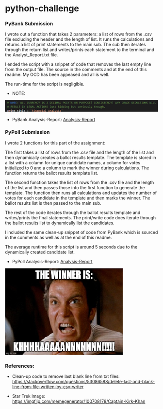 # python-challenge


### PyBank Submission
I wrote out a function that takes 2 parameters: a list of rows from the .csv file excluding the header and the length of list. It runs the calculations and returns a list of print statements to the main sub. The sub then iterates through the return list and writes/prints each statement to the terminal and the Analyst_Report.txt file.

I ended the script with a snippet of code that removes the last empty line from the output file. The source in the comments and at the end of this readme. My OCD has been appeased and all is well.

The run-time for the script is negligible.

- NOTE:

![NOTE](Images/Note.PNG)

- PyBank Analysis-Report:
[Analysis-Report](PyBank/analysis/analysis_report.txt)


### PyPoll Submission
I wrote 2 functions for this part of the assignment:

The first takes a list of rows from the .csv file and the length of the list and then dynamically creates a ballot results template. The template is stored in a list with a column for unique candidate names, a column for votes initialized to 0 and a column to mark the winner during calculations. The function returns the ballot results template list.

The second function takes the list of rows from the .csv file and the length of the list and then passes those into the first function to generate the template. The function then runs all calculations and updates the number of votes for each candidate in the template and then marks the winner. The ballot results list is then passed to the main sub.

The rest of the code iterates through the ballot results template and writes/prints the final statements. The print/write code does iterate through the ballot results list to dynamically list the candidates.

I included the same clean-up snippet of code from PyBank which is sourced in the comments as well as at the end of this readme.

The average runtime for this script is around 5 seconds due to the dynamically created candidate list.

- PyPoll Analysis-Report:
[Analysis-Report](PyPoll/analysis/analysis_report.txt)

![Winner](Images/Winner.png)

### References:
- Clean-up code to remove last blank line from txt files:
https://stackoverflow.com/questions/53086588/delete-last-and-blank-line-from-file-written-by-csv-writer

- Star Trek Image:
https://imgflip.com/memegenerator/100708178/Captain-Kirk-Khan